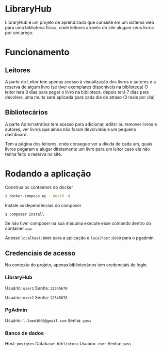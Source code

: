 # LibraryHub

LibraryHub é um projeto de aprendizado que consiste em um sistema web para uma biblioteca física, onde leitores através do site alugam seus livros por um preço.

# Funcionamento

## Leitores

A parte do Leitor tem apenas acesso à visualização dos livros e autores e a reserva de algum livro (se tiver exemplares disponíveis na biblioteca)
O leitor terá 3 dias para pegar o livro na biblioteca, depois terá 7 dias para devolver. uma multa será aplicada para cada dia de atraso (3 reais por dia)

## Bibliotecários

A parte Administrativa tem acesso para adicionar, editar ou remover livros e autores, ver livros que ainda não foram devolvidos e um pequeno dashboard.

Tem a página dos leitores, onde consegue ver a dívida de cada um, quais livros pegaram e alugar diretamente um livro para um leitor caso ele não tenha feito a reserva no site.


# Rodando a aplicação

Construa os containers do docker
```bash
$ docker-compose up --build -d
```

Instale as dependências do composer
```bash
$ composer install
``` 
Se não tiver composer na sua máquina execute esse comando dentro do container `app`

Acesse `localhost:8000` para a aplicação e `localhost:8080` para o pgadmin.

## Credenciais de acesso

No contexto do projeto, apenas bibliotecários tem credenciais de login.

### LibraryHub

Usuário: `user1`
Senha: `12345678`

Usuário: `user2`
Senha: `12345678`

### PgAdmin

Usuário: `l.leme3008@gmail.com`
Senha: `pass`

### Banco de dados

Host: `postgres`
Database: `biblioteca`
Usuário: `user`
Senha: `pass`
